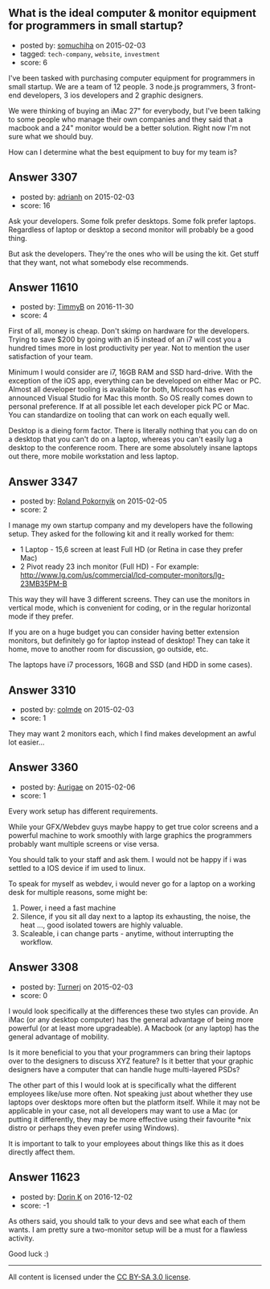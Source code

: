 ## What is the ideal computer & monitor equipment for programmers in small startup?

- posted by: [somuchiha](https://stackexchange.com/users/4704947/somuchiha) on 2015-02-03
- tagged: `tech-company`, `website`, `investment`
- score: 6

I've been tasked with purchasing computer equipment for programmers in small startup. We are a team of 12 people. 3 node.js programmers, 3 front-end developers, 3 ios developers and 2 graphic designers.

We were thinking of buying an iMac 27" for everybody, but I've been talking to some people who manage their own companies and they said that a macbook and a 24" monitor would be a better solution. Right now I'm not sure what we should buy.

How can I determine what the best equipment to buy for my team is?


## Answer 3307

- posted by: [adrianh](https://stackexchange.com/users/7553/adrianh) on 2015-02-03
- score: 16

Ask your developers. Some folk prefer desktops. Some folk prefer laptops. Regardless of laptop or desktop a second monitor will probably be a good thing.

But ask the developers. They're the ones who will be using the kit. Get stuff that they want, not what somebody else recommends.




## Answer 11610

- posted by: [TimmyB](https://stackexchange.com/users/8782762/timmyb) on 2016-11-30
- score: 4

First of all, money is cheap.  Don't skimp on hardware for the developers. Trying to save $200 by going with an i5 instead of an i7 will cost you a hundred times more in lost productivity per year. Not to mention the user satisfaction of your team.

Minimum I would consider are i7, 16GB RAM and SSD hard-drive.  With the exception of the iOS app, everything can be developed on either Mac or PC.  Almost all developer tooling is available for both, Microsoft has even announced Visual Studio for Mac this month. So OS really comes down to personal preference.  If at all possible let each developer pick PC or Mac.  You can standardize on tooling that can work on each equally well.

Desktop is a dieing form factor. There is literally nothing that you can do on a desktop that you can't do on a laptop, whereas you can't easily lug a desktop to the conference room. There are some absolutely insane laptops out there, more mobile workstation and less laptop.


## Answer 3347

- posted by: [Roland Pokornyik](https://stackexchange.com/users/295325/roland-pokornyik) on 2015-02-05
- score: 2

I manage my own startup company and my developers have the following setup. They asked for the following kit and it really worked for them:

 - 1 Laptop - 15,6 screen at least Full HD (or Retina in case they prefer Mac)
 - 2 Pivot ready 23 inch monitor (Full HD) - For example: http://www.lg.com/us/commercial/lcd-computer-monitors/lg-23MB35PM-B

This way they will have 3 different screens. They can use the monitors in vertical mode, which is convenient for coding, or in the regular horizontal mode if they prefer.

If you are on a huge budget you can consider having better extension monitors, but definitely go for laptop instead of desktop! They can take it home, move to another room for discussion, go outside, etc.

The laptops have i7 processors, 16GB and SSD (and HDD in some cases). 


## Answer 3310

- posted by: [colmde](https://stackexchange.com/users/1618945/colmde) on 2015-02-03
- score: 1

They may want 2 monitors each, which I find makes development an awful lot easier... 


## Answer 3360

- posted by: [Aurigae](https://stackexchange.com/users/2012842/aurigae) on 2015-02-06
- score: 1

Every work setup has different requirements.

While your GFX/Webdev guys maybe happy to get true color screens and a powerful machine to work smoothly with large graphics the programmers probably want multiple screens or vise versa. 

You should talk to your staff and ask them. I would not be happy if i was settled to a IOS device if im used to linux.

To speak for myself as webdev, i would never go for a laptop on a working desk for multiple reasons, some might be:

 1. Power, i need a fast machine
 2. Silence, if you sit all day next to a laptop its exhausting, the noise, the heat ..., good isolated towers are highly valuable.
 3. Scaleable, i can change parts - anytime, without interrupting the workflow.




## Answer 3308

- posted by: [Turnerj](https://stackexchange.com/users/1849623/turnerj) on 2015-02-03
- score: 0

I would look specifically at the differences these two styles can provide. An iMac (or any desktop computer) has the general advantage of being more powerful (or at least more upgradeable). A Macbook (or any laptop) has the general advantage of mobility.

Is it more beneficial to you that your programmers can bring their laptops over to the designers to discuss XYZ feature? Is it better that your graphic designers have a computer that can handle huge multi-layered PSDs?

The other part of this I would look at is specifically what the different employees like/use more often. Not speaking just about whether they use laptops over desktops more often but the platform itself. While it may not be applicable in your case, not all developers may want to use a Mac (or putting it differently, they may be more effective using their favourite *nix distro or perhaps they even prefer using Windows).

It is important to talk to your employees about things like this as it does directly affect them.




## Answer 11623

- posted by: [Dorin K](https://stackexchange.com/users/9684370/dorin-k) on 2016-12-02
- score: -1

As others said, you should talk to your devs and see what each of them wants. I am pretty sure a two-monitor setup will be a must for a flawless activity.

Good luck :)



---

All content is licensed under the [CC BY-SA 3.0 license](https://creativecommons.org/licenses/by-sa/3.0/).
